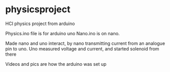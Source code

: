 # physicsproject
HCI physics project from arduino


Physics.ino file is for arduino uno
Nano.ino is on nano.

Made nano and uno interact, by nano transmitting current from an analogue pin to uno. 
Uno measured voltage and current, and started solenoid from there

Videos and pics are how the arduino was set up
